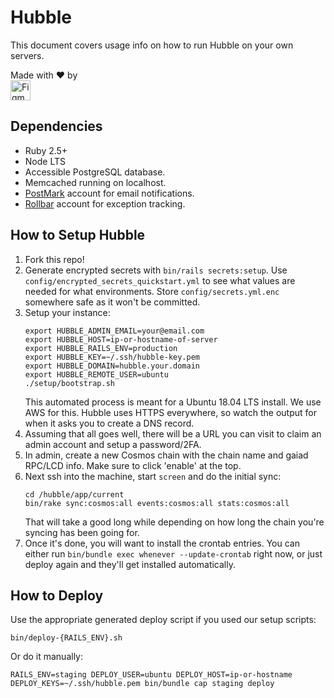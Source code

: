 # Hubble

This document covers usage info on how to run Hubble on your own servers.

Made with :heart: by<br/>
<a href='https://figment.network'><img alt='Figment Networks' src='https://figment.network/figment-logo.png' height='32px' align='bottom' /></a>


## Dependencies

- Ruby 2.5+
- Node LTS
- Accessible PostgreSQL database.
- Memcached running on localhost.
- [PostMark](https://postmarkapp.com) account for email notifications.
- [Rollbar](https://rollbar.com) account for exception tracking.


## How to Setup Hubble

1. Fork this repo!
1. Generate encrypted secrets with `bin/rails secrets:setup`. Use `config/encrypted_secrets_quickstart.yml` to see what values are needed for what environments. Store `config/secrets.yml.enc` somewhere safe as it won't be committed.
1. Setup your instance:
    ```
    export HUBBLE_ADMIN_EMAIL=your@email.com
    export HUBBLE_HOST=ip-or-hostname-of-server
    export HUBBLE_RAILS_ENV=production
    export HUBBLE_KEY=~/.ssh/hubble-key.pem
    export HUBBLE_DOMAIN=hubble.your.domain
    export HUBBLE_REMOTE_USER=ubuntu
    ./setup/bootstrap.sh
    ```
    This automated process is meant for a Ubuntu 18.04 LTS install. We use AWS for this. Hubble uses HTTPS everywhere, so watch the output for when it asks you to create a DNS record.
1. Assuming that all goes well, there will be a URL you can visit to claim an admin account and setup a password/2FA.
1. In admin, create a new Cosmos chain with the chain name and gaiad RPC/LCD info. Make sure to click 'enable' at the top.
1. Next ssh into the machine, start `screen` and do the initial sync:
    ```
    cd /hubble/app/current
    bin/rake sync:cosmos:all events:cosmos:all stats:cosmos:all
    ```
    That will take a good long while depending on how long the chain you're syncing has been going for.
1. Once it's done, you will want to install the crontab entries. You can either run `bin/bundle exec whenever --update-crontab` right now, or just deploy again and they'll get installed automatically.


## How to Deploy

Use the appropriate generated deploy script if you used our setup scripts:

```
bin/deploy-{RAILS_ENV}.sh
```

Or do it manually:

```
RAILS_ENV=staging DEPLOY_USER=ubuntu DEPLOY_HOST=ip-or-hostname DEPLOY_KEYS=~/.ssh/hubble.pem bin/bundle cap staging deploy
```
